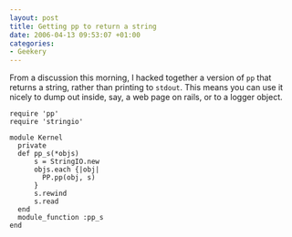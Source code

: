 ```yaml
---
layout: post
title: Getting pp to return a string
date: 2006-04-13 09:53:07 +01:00
categories:
- Geekery
---
```

From a discussion this morning, I hacked together a version of `pp` that returns a string, rather than printing to `stdout`.  This means you can use it nicely to dump out inside, say, a web page on rails, or to a logger object.

    require 'pp'
    require 'stringio'

    module Kernel
      private
      def pp_s(*objs)
          s = StringIO.new
          objs.each {|obj|
            PP.pp(obj, s)
          }
          s.rewind
          s.read
      end
      module_function :pp_s
    end
